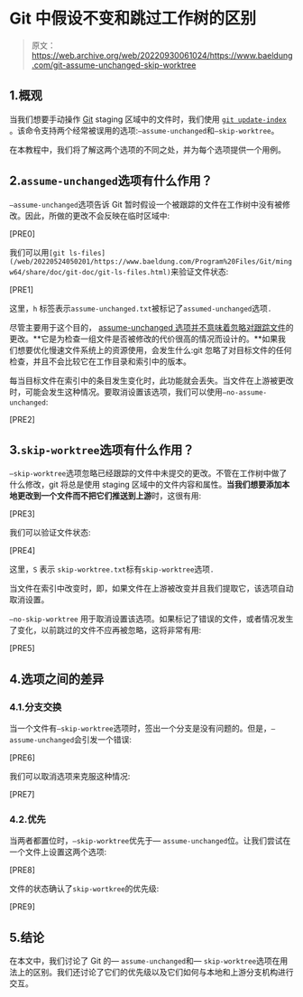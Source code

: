 # Git 中假设不变和跳过工作树的区别

> 原文：<https://web.archive.org/web/20220930061024/https://www.baeldung.com/git-assume-unchanged-skip-worktree>

## 1.概观

当我们想要手动操作 [Git](/web/20220524050201/https://www.baeldung.com/git-guide) staging 区域中的文件时，我们使用 [`git update-index`](/web/20220524050201/https://www.baeldung.com/Program%20Files/Git/mingw64/share/doc/git-doc/git-update-index.html) 。该命令支持两个经常被误用的选项:`–assume-unchanged`和`–skip-worktree`。

在本教程中，我们将了解这两个选项的不同之处，并为每个选项提供一个用例。

## 2.`assume-unchanged`选项有什么作用？

`–assume-unchanged`选项告诉 Git 暂时假设一个被跟踪的文件在工作树中没有被修改。因此，所做的更改不会反映在临时区域中:

[PRE0]

我们可以用`[git ls-files](/web/20220524050201/https://www.baeldung.com/Program%20Files/Git/mingw64/share/doc/git-doc/git-ls-files.html)`来验证文件状态:

[PRE1]

这里，`h` 标签表示`assume-unchanged.txt`被标记了`assumed-unchanged`选项`.`

尽管主要用于这个目的， [assume-unchanged 选项并不意味着忽略对跟踪文件](https://web.archive.org/web/20220524050201/https://github.com/git/git/commit/936d2c9301e41a84a374b98f92777e00d321a2ea)的更改。**它是为检查一组文件是否被修改的代价很高的情况而设计的。**如果我们想要优化慢速文件系统上的资源使用，会发生什么:git 忽略了对目标文件的任何检查，并且不会比较它在工作目录和索引中的版本。

每当目标文件在索引中的条目发生变化时，此功能就会丢失。当文件在上游被更改时，可能会发生这种情况。要取消设置该选项，我们可以使用`–no-assume-unchanged`:

[PRE2]

## 3.`skip-worktree`选项有什么作用？

`–skip-worktree`选项忽略已经跟踪的文件中未提交的更改。不管在工作树中做了什么修改，git 将总是使用 staging 区域中的文件内容和属性。**当我们想要添加本地更改到一个文件而不把它们推送到上游**时，这很有用:

[PRE3]

我们可以验证文件状态:

[PRE4]

这里，`S` 表示 `skip-worktree.txt`标有`skip-worktree`选项`.`

当文件在索引中改变时，即，如果文件在上游被改变并且我们提取它，该选项自动取消设置。

`–no-skip-worktree` 用于取消设置该选项。如果标记了错误的文件，或者情况发生了变化，以前跳过的文件不应再被忽略，这将非常有用:

[PRE5]

## 4.选项之间的差异

### 4.1.分支交换

当一个文件有`–skip-worktree`选项时，签出一个分支是没有问题的。但是，`–assume-unchanged`会引发一个错误:

[PRE6]

我们可以取消选项来克服这种情况:

[PRE7]

### 4.2.优先

当两者都置位时，`–skip-worktree`优先于— `assume-unchanged`位。让我们尝试在一个文件上设置这两个选项:

[PRE8]

文件的状态确认了`skip-wortkree`的优先级:

[PRE9]

## 5.结论

在本文中，我们讨论了 Git 的— `assume-unchanged`和— `skip-worktree`选项在用法上的区别。我们还讨论了它们的优先级以及它们如何与本地和上游分支机构进行交互。